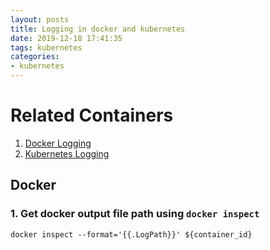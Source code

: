 ```yaml
---
layout: posts
title: Logging in docker and kubernetes
date: 2019-12-18 17:41:35
tags: kubernetes
categories:
- kubernetes
---
```



# Related Containers

1. [Docker Logging](https://docs.docker.com/config/containers/logging/)
2. [Kubernetes Logging](https://kubernetes.io/docs/concepts/cluster-administration/logging/)

## Docker

### 1. Get docker output file path using `docker inspect`

```
docker inspect --format='{{.LogPath}}' ${container_id}
```

